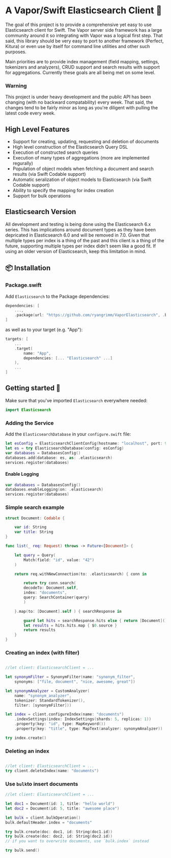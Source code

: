 # A Vapor/Swift Elasticsearch Client 🔎
The goal of this project is to provide a comprehensive yet easy to use
Elasticsearch client for Swift. The Vapor server side framework has a large
community around it so integrating with Vapor was a logical first step.  That
said, this library should be very easy to port to another framework (Perfect,
Kitura) or even use by itself for command line utilities and other such
purposes.

Main priorities are to provide index management (field mapping, settings,
tokenizers and analyzers), CRUD support and search results with support for
aggregations. Currently these goals are all being met on some level.

### Warning
This project is under heavy development and the public API has been changing
(with no backward compatability) every week. That said, the changes tend to be
fairly minor as long as you're diligent with pulling the latest code every week.

## High Level Features

* Support for creating, updating, requesting and deletion of documents
* High level construction of the Elasticsearch Query DSL
* Execution of constructed search queries
* Execution of many types of aggregations (more are implemented regurally)
* Population of object models when fetching a document and search results (via Swift Codable support)
* Automatic seralization of object models to Elasticsearch (via Swift Codable support)
* Ability to specify the mapping for index creation
* Support for bulk operations

## Elasticsearch Version

All development and testing is being done using the Elasticsearch 6.x series.
This has implications around document types as they have been depricated in
Elasticsearch 6.0 and will be removed in 7.0. Given that multiple types per
index is a thing of the past and this client is a thing of the future, supporting
multiple types per index didn't seem like a good fit. If using an older version
of Elasticsearch, keep this limitation in mind.

## 📦 Installation

### Package.swift
Add `Elasticsearch` to the Package dependencies:
```swift
dependencies: [
    ...,
    .package(url: "https://github.com/ryangrimm/VaporElasticsearch", .branch("master"))
]
```

as well as to your target (e.g. "App"):

```swift
targets: [
    ...
    .target(
        name: "App",
        dependencies: [... "Elasticsearch" ...]
    ),
    ...
]
```

## Getting started 🚀
Make sure that you've imported `Elasticsearch` everywhere needed:

```swift
import Elasticsearch
```

### Adding the Service
Add the `ElasticsearchDatabase` in your `configure.swift` file:

```swift
let esConfig = ElasticsearchClientConfig(hostname: "localhost", port: 9200)
let es = try ElasticsearchDatabase(config: esConfig)
var databases = DatabasesConfig()
databases.add(database: es, as: .elasticsearch)
services.register(databases)
```

#### Enable Logging
```swift
var databases = DatabasesConfig()
databases.enableLogging(on: .elasticsearch)
services.register(databases)
```

### Simple search example
```swift
struct Document: Codable {

    var id: String
    var title: String
}

func list(_ req: Request) throws -> Future<[Document]> {

	let query = Query(
	    Match(field: "id", value: "42")
	)

	return req.withNewConnection(to: .elasticsearch) { conn in

	    return try conn.search(
		decodeTo: Document.self,
		index: "documents",
		query: SearchContainer(query)
	    )

	}.map(to: [Document].self ) { searchResponse in

	    guard let hits = searchResponse.hits else { return [Document]() }
	    let results = hits.hits.map { $0.source }
	    return results
	}
}
```

### Creating an index (with filter)
```swift

//let client: ElasticsearchClient = ...

let synonymFilter = SynonymFilter(name: "synonym_filter",
	synonyms: ["file, document", "nice, awesome, great"])

let synonymAnalyzer = CustomAnalyzer(
	name: "synonym_analyzer",
	tokenizer: StandardTokenizer(),
	filter: [synonymFilter]))

let index = client.configureIndex(name: "documents")
	.indexSettings(index: IndexSettings(shards: 5, replicas: 1))
	.property(key: "id", type: MapKeyword())
	.property(key: "title", type: MapText(analyzer: synonymAnalyzer))

try index.create()
```

### Deleting an index
```swift

//let client: ElasticsearchClient = ...
try client.deleteIndex(name: "documents")
```

### Use `bulk`to insert documents
```swift
//let client: ElasticsearchClient = ...

let doc1 = Document(id: 1, title: "hello world")
let doc2 = Document(id: 5, title: "awesome place")

let bulk = client.bulkOperation()
bulk.defaultHeader.index = "documents"

try bulk.create(doc: doc1, id: String(doc1.id))
try bulk.create(doc: doc2, id: String(doc2.id))
// if you want to overwrite documents, use `bulk.index` instead

try bulk.send()
```

